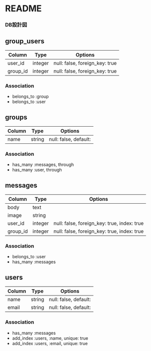 # README

### DB設計図

## group_users

|Column|Type|Options|
|------|----|-------|
|user_id|integer|null: false, foreign_key: true|
|group_id|integer|null: false, foreign_key: true|
### Association
- belongs_to :group
- belongs_to :user

## groups
|Column|Type|Options|
|------|----|-------|
|name|string|null: false, default:|
### Association
- has_many :messages, through
- has_many :user, through

## messages
|Column|Type|Options|
|------|----|-------|
|body|text|
|image|string||
|user_id|integer|null: false, foreign_key: true, index: true|
|group_id|integer|null: false, foreign_key: true, index: true|
### Association
- belongs_to :user
- has_many :messages


## users
|Column|Type|Options|
|------|----|-------|
|name|string|null: false, default: |
|email|string|null: false, default: |


### Association
 - has_many  :messages
 - add_index :users, :name,     unique: true
 - add_index :users, :email,    unique: true
 

